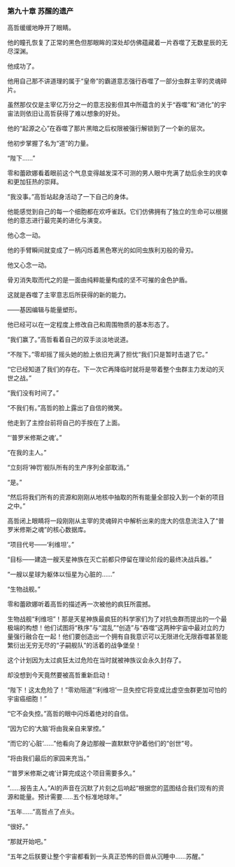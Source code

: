 ### **第九十章 苏醒的遗产**

高哲缓缓地睁开了眼睛。

他的瞳孔恢复了正常的黑色但那眼眸的深处却仿佛蕴藏着一片吞噬了无数星辰的无尽深渊。

他成功了。

他用自己那不讲道理的属于“皇帝”的霸道意志强行吞噬了一部分虫群主宰的灵魂碎片。

虽然那仅仅是主宰亿万分之一的意志投影但其中所蕴含的关于“吞噬”和“进化”的宇宙法则依旧让高哲获得了难以想象的好处。

他的“起源之心”在吞噬了那片黑暗之后权限被强行解锁到了一个新的层次。

他初步掌握了名为“道”的力量。

“陛下……”

零和蕾欧娜看着眼前这个气息变得越发深不可测的男人眼中充满了劫后余生的庆幸和更加狂热的崇拜。

“我没事。”高哲站起身活动了一下自己的身体。

他能感觉到自己的每一个细胞都在欢呼雀跃。它们仿佛拥有了独立的生命可以根据他的意志进行最完美的进化与演变。

他心念一动。

他的手臂瞬间就变成了一柄闪烁着黑色寒光的如同虫族利刃般的骨刃。

他又心念一动。

骨刃消失取而代之的是一面由纯粹能量构成的坚不可摧的金色护盾。

这就是吞噬了主宰意志后所获得的新的能力。

——基因编辑与能量塑形。

他已经可以在一定程度上修改自己和周围物质的基本形态了。

“我们赢了。”高哲看着自己的双手淡淡地说道。

“不陛下。”零却摇了摇头她的脸上依旧充满了担忧“我们只是暂时击退了它。”

“它已经知道了我们的存在。下一次它再降临时就将是带着整个虫群主力发动的灭世之战。”

“我们没有时间了。”

“不我们有。”高哲的脸上露出了自信的微笑。

他走到了主控台前将自己的手按在了上面。

“‘普罗米修斯之魂’。”

“在我的主人。”

“立刻将‘神罚’舰队所有的生产序列全部取消。”

“是。”

“然后将我们所有的资源和刚刚从地核中抽取的所有能量全部投入到一个新的项目之中。”

高哲闭上眼睛将一段刚刚从主宰的灵魂碎片中解析出来的庞大的信息流注入了“普罗米修斯之魂”的核心数据库。

“项目代号——‘利维坦’。”

“目标——建造一艘天星神族在灭亡前都只停留在理论阶段的最终决战兵器。”

“一艘以星球为躯体以恒星为心脏的……”

“生物战舰。”

零和蕾欧娜听着高哲的描述再一次被他的疯狂所震撼。

生物战舰“利维坦”！那是天星神族最疯狂的科学家们为了对抗虫群而提出的一个最极端的构想！他们试图将“秩序”与“混乱”“创造”与“吞噬”这两种宇宙中最对立的力量强行融合在一起！他们要创造出一个拥有自我意识可以无限进化无限吞噬甚至能繁衍出无穷无尽的“子嗣舰队”的活着的战争堡垒！

这个计划因为太过疯狂太过危险在当时就被神族议会永久封存了。

却没想到今天竟然要被高哲重新启动！

“陛下！这太危险了！”零劝阻道“‘利维坦’一旦失控它将变成比虚空虫群更加可怕的宇宙癌细胞！”

“它不会失控。”高哲的眼中闪烁着绝对的自信。

“因为它的‘大脑’将由我亲自来掌控。”

“而它的‘心脏’……”他看向了身边那艘一直默默守护着他们的“创世”号。

“将由我们最后的家园来充当。”

“‘普罗米修斯之魂’计算完成这个项目需要多久。”

“……报告主人。”AI的声音在沉默了片刻之后响起“根据您的蓝图结合我们现有的资源和能量。预计需要……五个标准地球年。”

“五年……”高哲点了点头。

“很好。”

“那就开始吧。”

“五年之后朕要让整个宇宙都看到一头真正恐怖的巨兽从沉睡中……苏醒。”